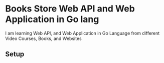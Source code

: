 # Books Store Web API and Web Application in Go lang

I am learning Web API, and Web Application in Go Language from different Video Courses, Books, and Websites

## Setup


